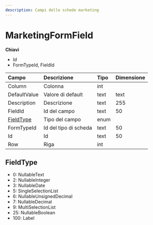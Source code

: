 ```yaml
---
description: Campi delle schede marketing
---
```


# MarketingFormField

**Chiavi**

* _Id_
* FormTypeId, FieldId

| Campo | Descrizione | Tipo | Dimensione |
| :--- | :--- | :--- | :--- |
| Column | Colonna | int |  |
| DefaultValue | Valore di default | text | text |
| Description | Descrizione | text | 255 |
| FieldId | Id del campo | text | 50 |
| [FieldType](marketingformfield.md#fieldtype) | Tipo del campo | enum |  |
| FormTypeId | Id del tipo di scheda | text | 50 |
| Id | Id | text | 50 |
| Row | Riga | int |  |
## FieldType

* 0: NullableText
* 2: NullableInteger
* 3: NullableDate
* 5: SingleSelectionList
* 6: NullableUnsignedDecimal
* 7: NullableDecimal
* 9: MultiSelectionList
* 25: NullableBoolean
* 100: Label


